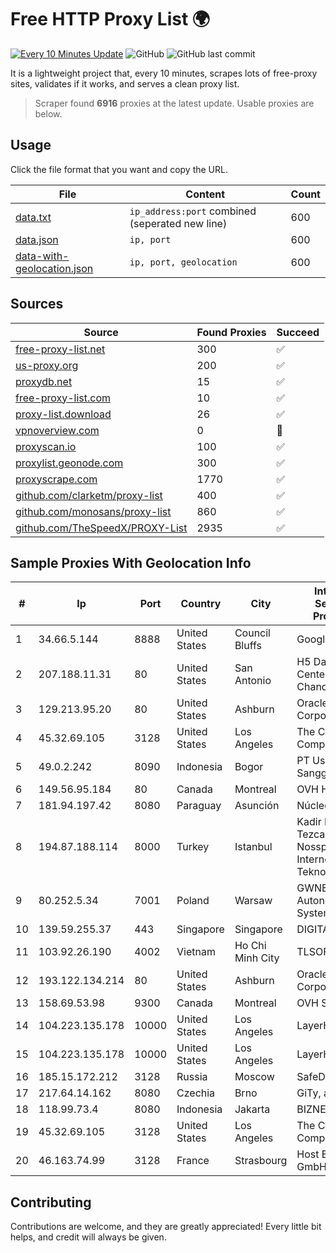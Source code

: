 
# Free HTTP Proxy List 🌍

[![Every 10 Minutes Update](https://github.com/mertguvencli/http-proxy-list/actions/workflows/main.yml/badge.svg?branch=main)](https://github.com/mertguvencli/http-proxy-list/actions/workflows/main.yml)
![GitHub](https://img.shields.io/github/license/mertguvencli/http-proxy-list)
![GitHub last commit](https://img.shields.io/github/last-commit/mertguvencli/http-proxy-list)

It is a lightweight project that, every 10 minutes, scrapes lots of free-proxy sites, validates if it works, and serves a clean proxy list.


> Scraper found **6916** proxies at the latest update. Usable proxies are below.

## Usage

Click the file format that you want and copy the URL.


|File|Content|Count|
|----|-------|-----|
|[data.txt](https://raw.githubusercontent.com/mertguvencli/http-proxy-list/main/proxy-list/data.txt)|`ip_address:port` combined (seperated new line)|600|
|[data.json](https://raw.githubusercontent.com/mertguvencli/http-proxy-list/main/proxy-list/data.json)|`ip, port`|600|
|[data-with-geolocation.json](https://raw.githubusercontent.com/mertguvencli/http-proxy-list/main/proxy-list/data-with-geolocation.json)|`ip, port, geolocation`|600|

## Sources

|Source|Found Proxies|Succeed|
|------|-------------|-------|
|[free-proxy-list.net](https://free-proxy-list.net)|300|✅|
|[us-proxy.org](https://www.us-proxy.org)|200|✅|
|[proxydb.net](http://proxydb.net)|15|✅|
|[free-proxy-list.com](https://free-proxy-list.com/?page=&port=&type%5B%5D=http&type%5B%5D=https&up_time=0&search=Search)|10|✅|
|[proxy-list.download](https://www.proxy-list.download/HTTP)|26|✅|
|[vpnoverview.com](https://vpnoverview.com/privacy/anonymous-browsing/free-proxy-servers)|0|🚫|
|[proxyscan.io](https://www.proxyscan.io)|100|✅|
|[proxylist.geonode.com](https://proxylist.geonode.com/api/proxy-list?limit=300&page=1&sort_by=lastChecked&sort_type=desc&protocols=http,https)|300|✅|
|[proxyscrape.com](https://api.proxyscrape.com/v2/?request=displayproxies&protocol=http&timeout=10000&country=all&ssl=all&anonymity=all)|1770|✅|
|[github.com/clarketm/proxy-list](https://raw.githubusercontent.com/clarketm/proxy-list/master/proxy-list-raw.txt)|400|✅|
|[github.com/monosans/proxy-list](https://raw.githubusercontent.com/monosans/proxy-list/main/proxies/http.txt)|860|✅|
|[github.com/TheSpeedX/PROXY-List](https://raw.githubusercontent.com/TheSpeedX/PROXY-List/master/http.txt)|2935|✅|


## Sample Proxies With Geolocation Info

|#|Ip|Port|Country|City|Internet Service Provider|
|-|--|----|-------|----|-------------------------|
|1|34.66.5.144|8888|United States|Council Bluffs|Google LLC|
|2|207.188.11.31|80|United States|San Antonio|H5 Data Centers - Chandler LLC|
|3|129.213.95.20|80|United States|Ashburn|Oracle Corporation|
|4|45.32.69.105|3128|United States|Los Angeles|The Constant Company|
|5|49.0.2.242|8090|Indonesia|Bogor|PT Usaha Adi Sanggoro|
|6|149.56.95.184|80|Canada|Montreal|OVH Hosting|
|7|181.94.197.42|8080|Paraguay|Asunción|Núcleo S.A.|
|8|194.87.188.114|8000|Turkey|Istanbul|Kadir Huseyin Tezcan Nosspeed Internet Teknolojileri|
|9|80.252.5.34|7001|Poland|Warsaw|GWNET Autonomus System|
|10|139.59.255.37|443|Singapore|Singapore|DIGITALOCEAN|
|11|103.92.26.190|4002|Vietnam|Ho Chi Minh City|TLSOFT|
|12|193.122.134.214|80|United States|Ashburn|Oracle Corporation|
|13|158.69.53.98|9300|Canada|Montreal|OVH SAS|
|14|104.223.135.178|10000|United States|Los Angeles|LayerHost|
|15|104.223.135.178|10000|United States|Los Angeles|LayerHost|
|16|185.15.172.212|3128|Russia|Moscow|SafeData LLC|
|17|217.64.14.162|8080|Czechia|Brno|GiTy, a.s.|
|18|118.99.73.4|8080|Indonesia|Jakarta|BIZNET|
|19|45.32.69.105|3128|United States|Los Angeles|The Constant Company|
|20|46.163.74.99|3128|France|Strasbourg|Host Europe GmbH|



## Contributing

Contributions are welcome, and they are greatly appreciated! Every
little bit helps, and credit will always be given.

